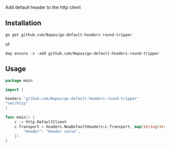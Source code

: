 Add default header to the http client

## Installation
`go get github.com/Napas/go-default-headers-round-tripper`

of 

`dep ensure -v -add github.com/Napas/go-default-headers-round-tripper`

## Usage
```go
package main

import (

headers "github.com/Napas/go-default-headers-round-tripper"
"net/http"
)

func main() {
    c := http.DefaultClient
    c.Transport = headers.NewDefaultHeaders(c.Transport, map[string]string{
        "Header": "Header value",
    })
}
```